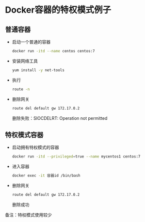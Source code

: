 # Docker容器的特权模式例子

## 普通容器

- 启动一个普通的容器

  ```bash
  docker run -itd --name centos centos:7
  ```

- 安装网络工具

  ```bash
  yum install -y net-tools
  ```

- 执行

  ```bash
  route -n
  ```

- 删除网关

  ```bash
  route del default gw 172.17.0.2
  ```

  删除失败：SIOCDELRT: Operation not permitted

## 特权模式容器

- 启动拥有特权模式的容器

  ```bash
  docker run -itd --privileged=true --name mycentos1 centos:7
  ```

- 进入容器

  ```bash
  docker exec -it 容器id /bin/bash
  ```

- 删除网关

  ```bash
  route del default gw 172.17.0.2
  ```

  删除成功

备注：特权模式使用较少